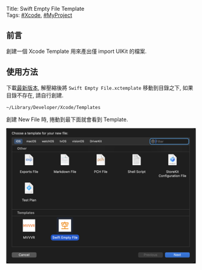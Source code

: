 Title: Swift Empty File Template  
Tags: [#Xcode](index.md), [#MyProject](../project/index.md)

## 前言

創建一個 Xcode Template 用來產出僅 import UIKit 的檔案.

## 使用方法

下載[最新版本](https://github.com/shinrenpan/Swift-Empty-Template/releases/latest/), 解壓縮後將 `Swift Empty File.xctemplate` 移動到目錄之下, 如果目錄不存在, 請自行創建.

```
~/Library/Developer/Xcode/Templates
```

創建 New File 時, 捲動到最下面就會看到 Template.

![](https://github.com/shinrenpan/Swift-Empty-Template/blob/main/images/1.png?raw=true)
